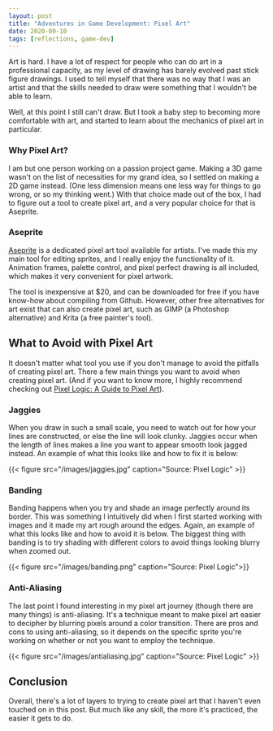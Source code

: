 ```yaml
---
layout: post
title: "Adventures in Game Development: Pixel Art"
date: 2020-09-10
tags: [reflections, game-dev] 
---
```


Art is hard. I have a lot of respect for people who can do art in a professional capacity, as my level of drawing has barely evolved past stick figure drawings. I used to tell myself that there was no way that I was an artist and that the skills needed to draw were something that I wouldn't be able to learn.

Well, at this point I still can't draw. But I took a baby step to becoming more comfortable with art, and started to learn about the mechanics of pixel art in particular.

### Why Pixel Art?

I am but one person working on a passion project game. Making a 3D game wasn't on the list of necessities for my grand idea, so I settled on making a 2D game instead. (One less dimension means one less way for things to go wrong, or so my thinking went.) With that choice made out of the box, I had to figure out a tool to create pixel art, and a very popular choice for that is Aseprite.

### Aseprite

[Aseprite](https://www.aseprite.org/) is a dedicated pixel art tool available for artists. I've made this my main tool for editing sprites, and I really enjoy the functionality of it. Animation frames, palette control, and pixel perfect drawing is all included, which makes it very convenient for pixel artwork.

The tool is inexpensive at $20, and can be downloaded for free if you have know-how about compiling from Github. However, other free alternatives for art exist that can also create pixel art, such as GIMP (a Photoshop alternative) and Krita (a free painter's tool). 

## What to Avoid with Pixel Art

It doesn't matter what tool you use if you don't manage to avoid the pitfalls of creating pixel art. There a few main things you want to avoid when creating pixel art. (And if you want to know more, I highly recommend checking out [Pixel Logic: A Guide to Pixel Art](https://www.goodreads.com/book/show/43733848-pixel-logic---a-guide-to-pixel-art)).

### Jaggies

When you draw in such a small scale, you need to watch out for how your lines are constructed, or else the line will look clunky. Jaggies occur when the length of lines makes a line you want to appear smooth look jagged instead. An example of what this looks like and how to fix it is below:

{{< figure src="/images/jaggies.jpg" caption="Source: Pixel Logic" >}}

### Banding

Banding happens when you try and shade an image perfectly around its border. This was something I intuitively did when I first started working with images and it made my art rough around the edges. Again, an example of what this looks like and how to avoid it is below. The biggest thing with banding is to try shading with different colors to avoid things looking blurry when zoomed out.

{{< figure src="/images/banding.png" caption="Source: Pixel Logic">}}

### Anti-Aliasing

The last point I found interesting in my pixel art journey (though there are many things) is anti-aliasing. It's a technique meant to make pixel art easier to decipher by blurring pixels around a color transition. There are pros and cons to using anti-aliasing, so it depends on the specific sprite you're working on whether or not you want to employ the technique.

{{< figure src="/images/antialiasing.jpg" caption="Source: Pixel Logic" >}}

## Conclusion

Overall, there's a lot of layers to trying to create pixel art that I haven't even touched on in this post. But much like any skill, the more it's practiced, the easier it gets to do.
